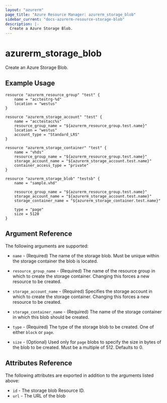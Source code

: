 ```yaml
---
layout: "azurerm"
page_title: "Azure Resource Manager: azurerm_storage_blob"
sidebar_current: "docs-azurerm-resource-storage-blob"
description: |-
  Create a Azure Storage Blob.
---
```


# azurerm\_storage\_blob

Create an Azure Storage Blob.

## Example Usage

```
resource "azurerm_resource_group" "test" {
    name = "acctestrg-%d"
    location = "westus"
}

resource "azurerm_storage_account" "test" {
    name = "acctestacc%s"
    resource_group_name = "${azurerm_resource_group.test.name}"
    location = "westus"
    account_type = "Standard_LRS"
}

resource "azurerm_storage_container" "test" {
    name = "vhds"
    resource_group_name = "${azurerm_resource_group.test.name}"
    storage_account_name = "${azurerm_storage_account.test.name}"
    container_access_type = "private"
}

resource "azurerm_storage_blob" "testsb" {
    name = "sample.vhd"

    resource_group_name = "${azurerm_resource_group.test.name}"
    storage_account_name = "${azurerm_storage_account.test.name}"
    storage_container_name = "${azurerm_storage_container.test.name}"

    type = "page"
    size = 5120
}
```

## Argument Reference

The following arguments are supported:

* `name` - (Required) The name of the storage blob. Must be unique within the storage container the blob is located.

* `resource_group_name` - (Required) The name of the resource group in which to
    create the storage container. Changing this forces a new resource to be created.

* `storage_account_name` - (Required) Specifies the storage account in which to create the storage container.
 Changing this forces a new resource to be created.

* `storage_container_name` - (Required) The name of the storage container in which this blob should be created.

* `type` - (Required) The type of the storage blob to be created. One of either `block` or `page`.

* `size` - (Optional) Used only for `page` blobs to specify the size in bytes of the blob to be created. Must be a multiple of 512. Defaults to 0. 

## Attributes Reference

The following attributes are exported in addition to the arguments listed above:

* `id` - The storage blob Resource ID.
* `url` - The URL of the blob
